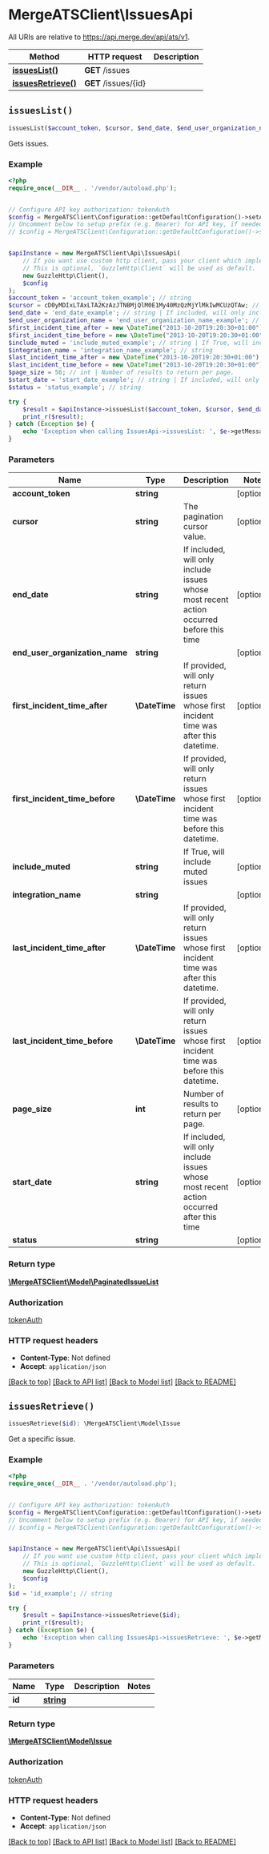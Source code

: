 # MergeATSClient\IssuesApi

All URIs are relative to https://api.merge.dev/api/ats/v1.

Method | HTTP request | Description
------------- | ------------- | -------------
[**issuesList()**](IssuesApi.md#issuesList) | **GET** /issues | 
[**issuesRetrieve()**](IssuesApi.md#issuesRetrieve) | **GET** /issues/{id} | 


## `issuesList()`

```php
issuesList($account_token, $cursor, $end_date, $end_user_organization_name, $first_incident_time_after, $first_incident_time_before, $include_muted, $integration_name, $last_incident_time_after, $last_incident_time_before, $page_size, $start_date, $status): \MergeATSClient\Model\PaginatedIssueList
```



Gets issues.

### Example

```php
<?php
require_once(__DIR__ . '/vendor/autoload.php');


// Configure API key authorization: tokenAuth
$config = MergeATSClient\Configuration::getDefaultConfiguration()->setApiKey('Authorization', 'YOUR_API_KEY');
// Uncomment below to setup prefix (e.g. Bearer) for API key, if needed
// $config = MergeATSClient\Configuration::getDefaultConfiguration()->setApiKeyPrefix('Authorization', 'Bearer');


$apiInstance = new MergeATSClient\Api\IssuesApi(
    // If you want use custom http client, pass your client which implements `GuzzleHttp\ClientInterface`.
    // This is optional, `GuzzleHttp\Client` will be used as default.
    new GuzzleHttp\Client(),
    $config
);
$account_token = 'account_token_example'; // string
$cursor = cD0yMDIxLTAxLTA2KzAzJTNBMjQlM0E1My40MzQzMjYlMkIwMCUzQTAw; // string | The pagination cursor value.
$end_date = 'end_date_example'; // string | If included, will only include issues whose most recent action occurred before this time
$end_user_organization_name = 'end_user_organization_name_example'; // string
$first_incident_time_after = new \DateTime("2013-10-20T19:20:30+01:00"); // \DateTime | If provided, will only return issues whose first incident time was after this datetime.
$first_incident_time_before = new \DateTime("2013-10-20T19:20:30+01:00"); // \DateTime | If provided, will only return issues whose first incident time was before this datetime.
$include_muted = 'include_muted_example'; // string | If True, will include muted issues
$integration_name = 'integration_name_example'; // string
$last_incident_time_after = new \DateTime("2013-10-20T19:20:30+01:00"); // \DateTime | If provided, will only return issues whose first incident time was after this datetime.
$last_incident_time_before = new \DateTime("2013-10-20T19:20:30+01:00"); // \DateTime | If provided, will only return issues whose first incident time was before this datetime.
$page_size = 56; // int | Number of results to return per page.
$start_date = 'start_date_example'; // string | If included, will only include issues whose most recent action occurred after this time
$status = 'status_example'; // string

try {
    $result = $apiInstance->issuesList($account_token, $cursor, $end_date, $end_user_organization_name, $first_incident_time_after, $first_incident_time_before, $include_muted, $integration_name, $last_incident_time_after, $last_incident_time_before, $page_size, $start_date, $status);
    print_r($result);
} catch (Exception $e) {
    echo 'Exception when calling IssuesApi->issuesList: ', $e->getMessage(), PHP_EOL;
}
```

### Parameters

Name | Type | Description  | Notes
------------- | ------------- | ------------- | -------------
 **account_token** | **string**|  | [optional]
 **cursor** | **string**| The pagination cursor value. | [optional]
 **end_date** | **string**| If included, will only include issues whose most recent action occurred before this time | [optional]
 **end_user_organization_name** | **string**|  | [optional]
 **first_incident_time_after** | **\DateTime**| If provided, will only return issues whose first incident time was after this datetime. | [optional]
 **first_incident_time_before** | **\DateTime**| If provided, will only return issues whose first incident time was before this datetime. | [optional]
 **include_muted** | **string**| If True, will include muted issues | [optional]
 **integration_name** | **string**|  | [optional]
 **last_incident_time_after** | **\DateTime**| If provided, will only return issues whose first incident time was after this datetime. | [optional]
 **last_incident_time_before** | **\DateTime**| If provided, will only return issues whose first incident time was before this datetime. | [optional]
 **page_size** | **int**| Number of results to return per page. | [optional]
 **start_date** | **string**| If included, will only include issues whose most recent action occurred after this time | [optional]
 **status** | **string**|  | [optional]

### Return type

[**\MergeATSClient\Model\PaginatedIssueList**](../Model/PaginatedIssueList.md)

### Authorization

[tokenAuth](../../README.md#tokenAuth)

### HTTP request headers

- **Content-Type**: Not defined
- **Accept**: `application/json`

[[Back to top]](#) [[Back to API list]](../../README.md#endpoints)
[[Back to Model list]](../../README.md#models)
[[Back to README]](../../README.md)

## `issuesRetrieve()`

```php
issuesRetrieve($id): \MergeATSClient\Model\Issue
```



Get a specific issue.

### Example

```php
<?php
require_once(__DIR__ . '/vendor/autoload.php');


// Configure API key authorization: tokenAuth
$config = MergeATSClient\Configuration::getDefaultConfiguration()->setApiKey('Authorization', 'YOUR_API_KEY');
// Uncomment below to setup prefix (e.g. Bearer) for API key, if needed
// $config = MergeATSClient\Configuration::getDefaultConfiguration()->setApiKeyPrefix('Authorization', 'Bearer');


$apiInstance = new MergeATSClient\Api\IssuesApi(
    // If you want use custom http client, pass your client which implements `GuzzleHttp\ClientInterface`.
    // This is optional, `GuzzleHttp\Client` will be used as default.
    new GuzzleHttp\Client(),
    $config
);
$id = 'id_example'; // string

try {
    $result = $apiInstance->issuesRetrieve($id);
    print_r($result);
} catch (Exception $e) {
    echo 'Exception when calling IssuesApi->issuesRetrieve: ', $e->getMessage(), PHP_EOL;
}
```

### Parameters

Name | Type | Description  | Notes
------------- | ------------- | ------------- | -------------
 **id** | [**string**](../Model/.md)|  |

### Return type

[**\MergeATSClient\Model\Issue**](../Model/Issue.md)

### Authorization

[tokenAuth](../../README.md#tokenAuth)

### HTTP request headers

- **Content-Type**: Not defined
- **Accept**: `application/json`

[[Back to top]](#) [[Back to API list]](../../README.md#endpoints)
[[Back to Model list]](../../README.md#models)
[[Back to README]](../../README.md)
